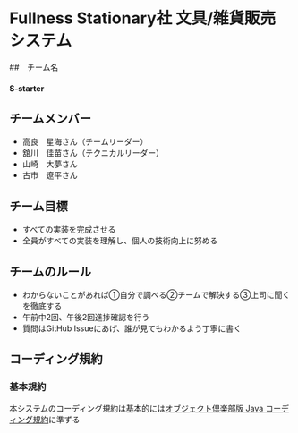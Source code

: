 # Fullness Stationary社 文具/雑貨販売システム

##　チーム名
#### S-starter

## チームメンバー

- 高良　星海さん（チームリーダー）
- 舘川　佳苗さん（テクニカルリーダー）
- 山崎　大夢さん
- 古市　遼平さん

## チーム目標

- すべての実装を完成させる
- 全員がすべての実装を理解し、個人の技術向上に努める

## チームのルール
- わからないことがあれば①自分で調べる②チームで解決する③上司に聞くを徹底する
- 午前中2回、午後2回進捗確認を行う
- 質問はGitHub Issueにあげ、誰が見てもわかるよう丁寧に書く

## コーディング規約

### 基本規約

本システムのコーディング規約は基本的には[オブジェクト倶楽部版 Java コーディング規約](http://objectclub.jp/community/codingstandard/CodingStd.pdf)に準ずる

